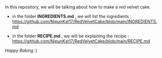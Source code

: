 In this repository, we will be talking about how to make a red velvet cake.

- in the folder **INGREDIENTS.md** , we will list the ingredients : https://github.com/NipunKst17/RedVelvetCake/blob/main/INGREDIENTS.md

- in the folder **RECIPE.md** , we will be explaining the recipe : https://github.com/NipunKst17/RedVelvetCake/blob/main/RECIPE.md




*Happy Baking* :) 

